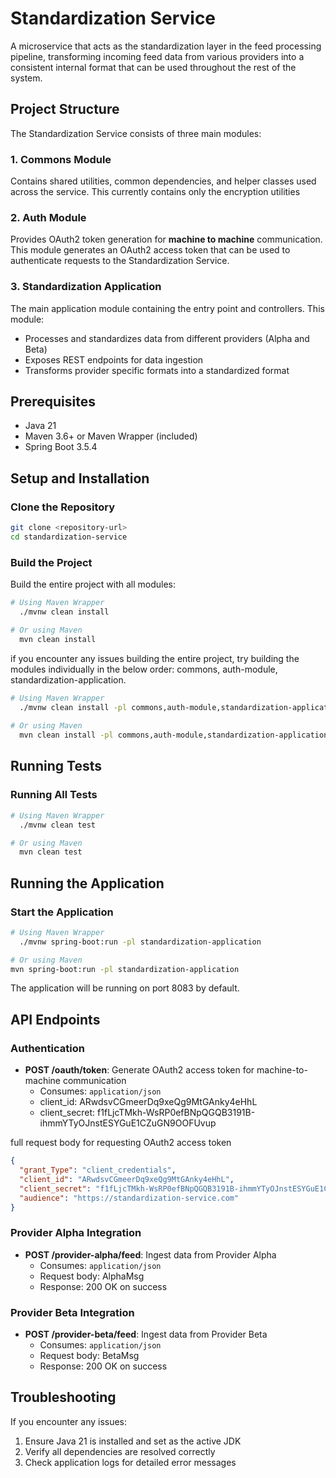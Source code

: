 # Standardization Service

A microservice that acts as the standardization layer in the feed processing pipeline, transforming incoming feed data
from various providers into a consistent internal format that can be used throughout the rest of the system.

## Project Structure

The Standardization Service consists of three main modules:

### 1. Commons Module

Contains shared utilities, common dependencies, and helper classes used across the service. This currently 
contains only the encryption utilities

### 2. Auth Module

Provides OAuth2 token generation for **machine to machine** communication. This module generates an OAuth2 access token that 
can be used to authenticate requests to the Standardization Service.

### 3. Standardization Application

The main application module containing the entry point and controllers. This module:

- Processes and standardizes data from different providers (Alpha and Beta)
- Exposes REST endpoints for data ingestion
- Transforms provider specific formats into a standardized format

## Prerequisites

- Java 21
- Maven 3.6+ or Maven Wrapper (included)
- Spring Boot 3.5.4

## Setup and Installation

### Clone the Repository

```bash
git clone <repository-url>
cd standardization-service
```

### Build the Project

Build the entire project with all modules:

```bash
# Using Maven Wrapper
  ./mvnw clean install

# Or using Maven
  mvn clean install
```

if you encounter any issues building the entire project, try building the modules individually in the below order:
commons, auth-module, standardization-application.

```bash
# Using Maven Wrapper
  ./mvnw clean install -pl commons,auth-module,standardization-application
  
# Or using Maven
  mvn clean install -pl commons,auth-module,standardization-application
 ```

## Running Tests

### Running All Tests

```bash
# Using Maven Wrapper
  ./mvnw clean test

# Or using Maven
  mvn clean test
```

## Running the Application

### Start the Application

```bash
# Using Maven Wrapper
  ./mvnw spring-boot:run -pl standardization-application

# Or using Maven
mvn spring-boot:run -pl standardization-application
```

The application will be running on port 8083 by default.

## API Endpoints

### Authentication

- **POST /oauth/token**: Generate OAuth2 access token for machine-to-machine communication
    - Consumes: `application/json`
    - client_id: ARwdsvCGmeerDq9xeQg9MtGAnky4eHhL
    - client_secret: f1fLjcTMkh-WsRP0efBNpQGQB3191B-ihmmYTyOJnstESYGuE1CZuGN9OOFUvup
      
full request body for requesting OAuth2 access token
```json
{
  "grant_Type": "client_credentials",
  "client_id": "ARwdsvCGmeerDq9xeQg9MtGAnky4eHhL",
  "client_secret": "f1fLjcTMkh-WsRP0efBNpQGQB3191B-ihmmYTyOJnstESYGuE1CZuGN9OOFUvup",
  "audience": "https://standardization-service.com"
}
```

### Provider Alpha Integration

- **POST /provider-alpha/feed**: Ingest data from Provider Alpha
    - Consumes: `application/json`
    - Request body: AlphaMsg
    - Response: 200 OK on success

### Provider Beta Integration

- **POST /provider-beta/feed**: Ingest data from Provider Beta
    - Consumes: `application/json`
    - Request body: BetaMsg
    - Response: 200 OK on success

## Troubleshooting

If you encounter any issues:

1. Ensure Java 21 is installed and set as the active JDK
2. Verify all dependencies are resolved correctly
3. Check application logs for detailed error messages
